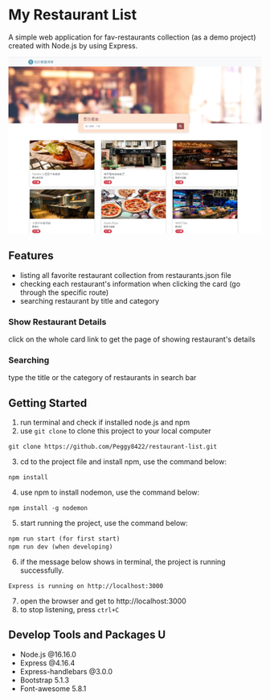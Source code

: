 # My Restaurant List
A simple web application for fav-restaurants collection (as a demo project) created with Node.js by using Express.

![Index page](/public/AC_2-3_A1.jpg)

## Features
- listing all favorite restaurant collection from restaurants.json file
- checking each restaurant's information when clicking the card (go through the specific route)
- searching restaurant by title and category

### Show Restaurant Details
click on the whole card link to get the page of showing restaurant's details
### Searching
type the title or the category of restaurants in search bar

## Getting Started
1. run terminal and check if installed node.js and npm 
2. use `git clone` to clone this project to your local computer
```
git clone https://github.com/Peggy8422/restaurant-list.git
```
3. cd to the project file and install npm, use the command below:
```
npm install
```
4. use npm to install nodemon, use the command below:
```
npm install -g nodemon
```
5. start running the project, use the command below:
```
npm run start (for first start)
npm run dev (when developing)
```
6. if the message below shows in terminal, the project is running successfully. 
```
Express is running on http://localhost:3000
```
7. open the browser and get to http://localhost:3000
8. to stop listening, press `ctrl+C`

## Develop Tools and Packages U
- Node.js @16.16.0
- Express @4.16.4
- Express-handlebars @3.0.0
- Bootstrap 5.1.3
- Font-awesome 5.8.1

